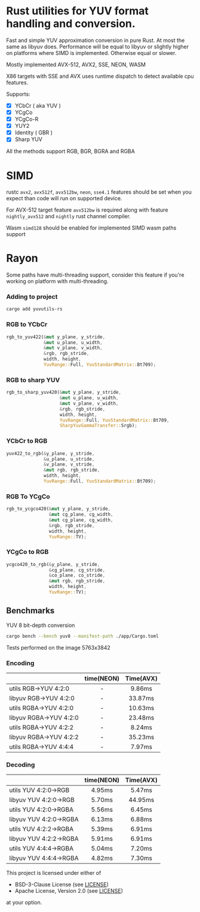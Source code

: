 # Rust utilities for YUV format handling and conversion.

Fast and simple YUV approximation conversion in pure Rust. At most the same as libyuv does. Performance will be equal to libyuv or slightly higher on platforms where SIMD is implemented. Otherwise equal or slower. 

Mostly implemented AVX-512, AVX2, SSE, NEON, WASM

X86 targets with SSE and AVX uses runtime dispatch to detect available cpu features.

Supports:
- [x] YCbCr ( aka YUV )
- [x] YCgCo
- [x] YCgCo-R
- [x] YUY2
- [x] Identity ( GBR )
- [x] Sharp YUV

All the methods support RGB, BGR, BGRA and RGBA

# SIMD

rustc `avx2`, `avx512f`, `avx512bw`, `neon`, `sse4.1` features should be set when you expect than code will run on supported device.

For AVX-512 target feature `avx512bw` is required along with feature `nightly_avx512` and `nightly` rust channel compiler.

Wasm `simd128` should be enabled for implemented SIMD wasm paths support

# Rayon 

Some paths have multi-threading support, consider this feature if you're working on platform with multi-threading.

### Adding to project

```bash
cargo add yuvutils-rs
```

### RGB to YCbCr

```rust
rgb_to_yuv422(&mut y_plane, y_stride,
              &mut u_plane, u_width,
              &mut v_plane, v_width,
              &rgb, rgb_stride,
              width, height, 
              YuvRange::Full, YuvStandardMatrix::Bt709);
```

### RGB to sharp YUV

```rust
rgb_to_sharp_yuv420(&mut y_plane, y_stride,
                    &mut u_plane, u_width,
                    &mut v_plane, v_width,
                    &rgb, rgb_stride,
                    width, height, 
                    YuvRange::Full, YuvStandardMatrix::Bt709,
                    SharpYuvGammaTransfer::Srgb);
```

### YCbCr to RGB

```rust
yuv422_to_rgb(&y_plane, y_stride, 
              &u_plane, u_stride,
              &v_plane, v_stride,
              &mut rgb, rgb_stride,
              width, height, 
              YuvRange::Full, YuvStandardMatrix::Bt709);
```

### RGB To YCgCo

```rust
rgb_to_ycgco420(&mut y_plane, y_stride,
                &mut cg_plane, cg_width,
                &mut cg_plane, cg_width,
                &rgb, rgb_stride,
                width, height, 
                YuvRange::TV);
```

### YCgCo to RGB

```rust
ycgco420_to_rgb(&y_plane, y_stride, 
                &cg_plane, cg_stride,
                &co_plane, co_stride,
                &mut rgb, rgb_stride,
                width, height, 
                YuvRange::TV);
```

## Benchmarks

YUV 8 bit-depth conversion

```bash
cargo bench --bench yuv8 --manifest-path ./app/Cargo.toml
```

Tests performed on the image 5763x3842

### Encoding

|                        | time(NEON) | Time(AVX) |
|------------------------|:----------:|:---------:|
| utils RGB->YUV 4:2:0   |     -      |  9.86ms   |
| libyuv RGB->YUV 4:2:0  |     -      |  33.87ms  |
| utils RGBA->YUV 4:2:0  |     -      |  10.63ms  |
| libyuv RGBA->YUV 4:2:0 |     -      |  23.48ms  |
| utils RGBA->YUV 4:2:2  |     -      |  8.24ms   |
| libyuv RGBA->YUV 4:2:2 |     -      |  35.23ms  |
| utils RGBA->YUV 4:4:4  |     -      |  7.97ms   |

### Decoding

|                        | time(NEON) | Time(AVX) |
|------------------------|:----------:|:---------:|
| utils YUV 4:2:0->RGB   |   4.95ms   |  5.47ms   |
| libyuv YUV 4:2:0->RGB  |   5.70ms   |  44.95ms  |
| utils YUV 4:2:0->RGBA  |   5.56ms   |  6.45ms   |
| libyuv YUV 4:2:0->RGBA |   6.13ms   |  6.88ms   |
| utils YUV 4:2:2->RGBA  |   5.39ms   |  6.91ms   |
| libyuv YUV 4:2:2->RGBA |   5.91ms   |  6.91ms   |
| utils YUV 4:4:4->RGBA  |   5.04ms   |  7.20ms   |
| libyuv YUV 4:4:4->RGBA |   4.82ms   |  7.30ms   |

This project is licensed under either of

- BSD-3-Clause License (see [LICENSE](LICENSE.md))
- Apache License, Version 2.0 (see [LICENSE](LICENSE-APACHE.md))

at your option.
